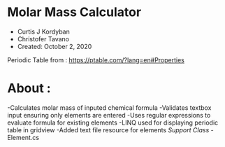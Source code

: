 # Molar Mass Calculator
* Curtis J Kordyban
* Christofer Tavano
* Created: October 2, 2020
 
Periodic Table from : https://ptable.com/?lang=en#Properties

# About :
 -Calculates molar mass of inputed chemical formula
 -Validates textbox input ensuring only elements are entered
 -Uses regular expressions to evaluate formula for existing elements
 -LINQ used for displaying periodic table in gridview
 -Added text file resource for elements 
 *Support Class* - Element.cs 
